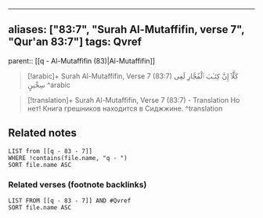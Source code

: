 
---
aliases: ["83:7", "Surah Al-Mutaffifin, verse 7", "Qur'an 83:7"]
tags: Qvref
---

parent:: [[q - Al-Mutaffifin (83)|Al-Mutaffifin]]

> [!arabic]+ Surah Al-Mutaffifin, Verse 7 (83:7)
> <span class="quran-arabic">كَلَّآ إِنَّ كِتَـٰبَ ٱلْفُجَّارِ لَفِى سِجِّينٍ</span>
^arabic

> [!translation]+ Surah Al-Mutaffifin, Verse 7 (83:7) - Translation
> Но нет! Книга грешников находится в Сиджжине.
^translation



## Related notes
```dataview
LIST from [[q - 83 - 7]]
WHERE !contains(file.name, "q - ")
SORT file.name ASC
```

### Related verses (footnote backlinks)
```dataview
LIST FROM [[q - 83 - 7]] AND #Qvref
SORT file.name ASC
```

